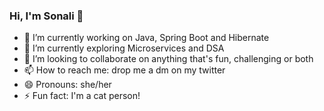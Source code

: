### Hi, I'm Sonali 👋

<!--
**songupt/songupt** is a ✨ _special_ ✨ repository because its `README.md` (this file) appears on your GitHub profile.
Here are some ideas to get you started:
-->

- 🔭 I’m currently working on Java, Spring Boot and Hibernate
- 🌱 I’m currently exploring Microservices and DSA
- 👯 I’m looking to collaborate on anything that's fun, challenging or both
- 📫 How to reach me: drop me a dm on my twitter
- 😄 Pronouns: she/her
- ⚡ Fun fact: I'm a cat person!
